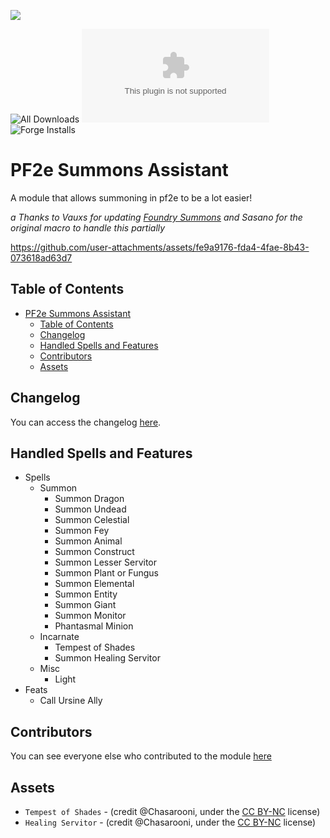 ![](https://img.shields.io/endpoint?url=https%3A%2F%2Ffoundryshields.com%2Fversion%3Fstyle%3Dflat%26url%3Dhttps%3A%2F%2Fraw.githubusercontent.com%2FChasarooniZ%2Fpf2e-summons-assistant%2Fmain%2Fmodule.json)

<!--- Downloads @ Latest Badge -->
<!--- replace <user>/<repo> with your username/repository -->

![All Downloads](https://img.shields.io/github/downloads/ChasarooniZ/pf2e-summons-assistant/total?color=5e0000&label=All%20Downloads)
![Latest Release Download Count](https://img.shields.io/github/downloads/ChasarooniZ/pf2e-summons-assistant>/latest/module.zip)
![Forge Installs](https://img.shields.io/badge/dynamic/json?label=Forge%20Installs&query=package.installs&suffix=%25&url=https%3A%2F%2Fforge-vtt.com%2Fapi%2Fbazaar%2Fpackage%2Fpf2e-summons-assistant&colorB=4aa94a)

<!--- Forge Bazaar Install % Badge -->
<!--- replace <your-module-name> with the `name` in your manifest -->
<!--- [![](https://img.shields.io/badge/ko--fi-donate-%23FF5E5B?style=flat-square&logo=ko-fi&logoColor=white)](https://ko-fi.com/<Kofi Username>)-->

# PF2e Summons Assistant

A module that allows summoning in pf2e to be a lot easier!

_a Thanks to Vauxs for updating [Foundry Summons](https://foundryvtt.com/packages/foundry-summons) and Sasano for the original macro to handle this partially_

https://github.com/user-attachments/assets/fe9a9176-fda4-4fae-8b43-073618ad63d7

## Table of Contents

- [PF2e Summons Assistant](#pf2e-summons-assistant)
  - [Table of Contents](#table-of-contents)
  - [Changelog](#changelog)
  - [Handled Spells and Features](#handled-spells-and-features)
  - [Contributors](#contributors)
  - [Assets](#assets)

## Changelog

You can access the changelog [here](/CHANGELOG.md).

## Handled Spells and Features

- Spells
  - Summon
    - Summon Dragon
    - Summon Undead
    - Summon Celestial
    - Summon Fey
    - Summon Animal
    - Summon Construct
    - Summon Lesser Servitor
    - Summon Plant or Fungus
    - Summon Elemental
    - Summon Entity
    - Summon Giant
    - Summon Monitor
    - Phantasmal Minion
  - Incarnate
    - Tempest of Shades
    - Summon Healing Servitor
  - Misc
    - Light
- Feats
  - Call Ursine Ally

## Contributors

You can see everyone else who contributed to the module [here](CONTRIBUTORS.md)

## Assets

- `Tempest of Shades` - (credit @Chasarooni, under the [CC BY-NC](https://creativecommons.org/licenses/by-nc/4.0/) license)
- `Healing Servitor` - (credit @Chasarooni, under the [CC BY-NC](https://creativecommons.org/licenses/by-nc/4.0/) license)
